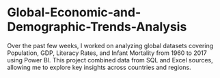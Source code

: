 # Global-Economic-and-Demographic-Trends-Analysis
Over the past few weeks, I worked on analyzing global datasets covering Population, GDP, Literacy Rates, and Infant Mortality from 1960 to 2017 using Power BI. This project combined data from SQL and Excel sources, allowing me to explore key insights across countries and regions.
